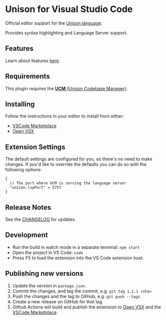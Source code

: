 # Unison for Visual Studio Code

Official editor support for the [Unison language](https://unison-lang.org/).

Provides syntax highlighting and Language Server support.

## Features

Learn about features [here](https://github.com/unisonweb/unison/blob/trunk/docs/language-server.markdown).

## Requirements

This plugin requires the [**UCM** (Unison Codebase Manager)](https://github.com/unisonweb/unison).

## Installing

Follow the instructions in your editor to install from either:

* [VSCode Marketplace](https://marketplace.visualstudio.com/items?itemName=unison-lang.unison)
* [Open VSX](https://open-vsx.org/extension/unison-lang/unison)

## Extension Settings

The default settings are configured for you, so there's no need to make changes.
If you'd like to override the defaults you can do so with the following options:

```
{
  // The port where UCM is serving the language server
  "unison.lspPort" = 5757
}
```

## Release Notes

See the [CHANGELOG](./CHANGELOG.md) for updates.

## Development

* Run the build in watch mode in a separate terminal: `npm start`
* Open the project in VS Code: `code .`
* Press F5 to load the extension into the VS Code extension host.

## Publishing new versions

1. Update the version in `package.json`.
2. Commit the changes, and tag the commit, e.g. `git tag 1.2.1 <sha>`
3. Push the changes and the tag to GitHub, e.g. `git push --tags`
4. Create a new release on GitHub for that tag
5. Github Actions will build and publish the extension to [Open VSX](https://open-vsx.org/extension/unison-lang/unison) and the [VSCode Marketplace](https://marketplace.visualstudio.com/items?itemName=unison-lang.unison).

